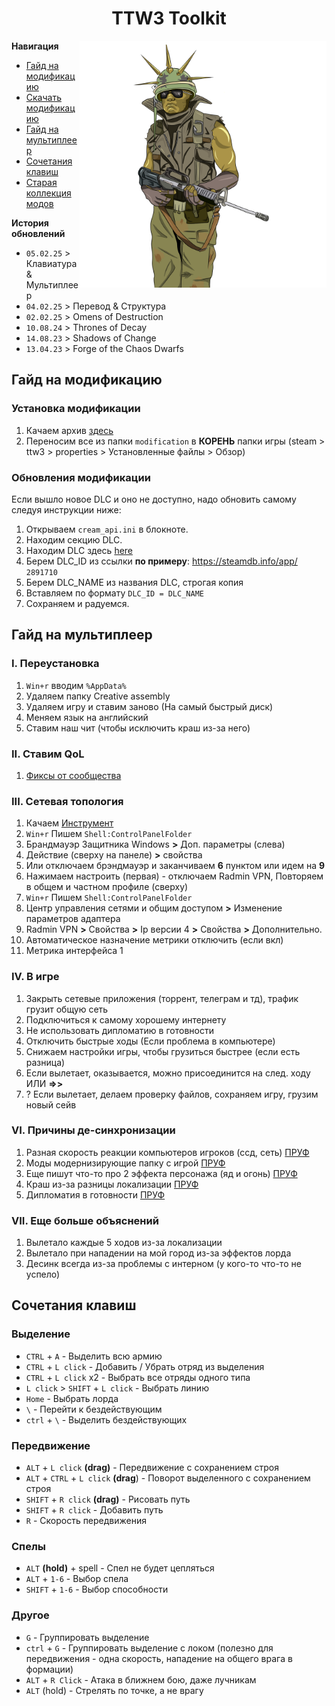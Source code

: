 <h1 align="center">TTW3 Toolkit</h1>

<img align="right" width="395" src="./assets/rl.png">

**Навигация**

- [Гайд на модификацию](#гайд-на-модификацию)
- [Скачать модификацию](https://github.com/sashapop10/ttw3/archive/refs/heads/main.zip)
- [Гайд на мультиплеер](#гайд-на-мультиплеер)
- [Сочетания клавиш](#сочетания-клавиш)
- [Старая коллекция модов](https://steamcommunity.com/sharedfiles/filedetails/?id=2947823975)

**История обновлений**

- `05.02.25` > Клавиатура & Мультиплеер
- `04.02.25` > Перевод & Структура
- `02.02.25` > Omens of Destruction
- `10.08.24` > Thrones of Decay
- `14.08.23` > Shadows of Change
- `13.04.23` > Forge of the Chaos Dwarfs

## Гайд на модификацию

### Установка модификации

1. Качаем архив [здесь](https://github.com/shuritch/ttw3/archive/refs/heads/main.zip)
2. Переносим все из папки `modification` в **КОРЕНЬ** папки игры (steam > ttw3 > properties > Установленные файлы > Обзор)

### Обновления модификации

Если вышло новое DLC и оно не доступно, надо обновить самому следуя инструкции ниже:

1. Открываем `cream_api.ini` в блокноте.
2. Находим секцию DLC.
3. Находим DLC здесь [here](https://steamdb.info/search/?a=all&q=total+war%3A+warhammer+3)
4. Берем DLC_ID из ссылки **по примеру**: https://steamdb.info/app/ `2891710`
5. Берем DLC_NAME из названия DLC, строгая копия
6. Вставляем по формату `DLC_ID = DLC_NAME`
7. Сохраняем и радуемся.

## Гайд на мультиплеер

### I. Переустановка

1. `Win+r` вводим `%AppData%`
2. Удаляем папку Creative assembly
3. Удаляем игру и ставим заново (На самый быстрый диск)
4. Меняем язык на английский
5. Ставим наш чит (чтобы исключить краш из-за него)

### II. Ставим QoL

1. [Фиксы от сообщества](https://steamcommunity.com/sharedfiles/filedetails/?id=2856936614&searchtext=+community+bug+fux+mod+)

### III. Сетевая топология

1. Качаем [Инструмент](https://www.radmin-vpn.com/ru/)
2. `Win+r` Пишем `Shell:ControlPanelFolder`
3. Брандмауэр Защитника Windows **>** Доп. параметры (слева)
4. Действие (сверху на панеле) **>** свойства
5. Или отключаем брэндмауэр и заканчиваем **6** пунктом или идем на **9**
6. Нажимаем настроить (первая) - отключаем Radmin VPN, Повторяем в общем и частном профиле (сверху)
7. `Win+r` Пишем `Shell:ControlPanelFolder`
8. Центр управления сетями и общим доступом **>** Изменение параметров адаптера
9. Radmin VPN **>** Свойства **>** Ip версии 4 **>** Свойства **>** Дополнительно.
10. Автоматическое назначение метрики отключить (если вкл)
11. Метрика интерфейса 1

### IV. В игре

1. Закрыть сетевые приложения (торрент, телеграм и тд), трафик грузит общую сеть
2. Подключиться к самому хорошему интернету
3. Не использовать дипломатию в готовности
4. Отключить быстрые ходы (Если проблема в компьютере)
5. Снижаем настройки игры, чтобы грузиться быстрее (если есть разница)
6. Если вылетает, оказывается, можно присоединится на след. ходу ИЛИ **=>>**
7. ? Если вылетает, делаем проверку файлов, сохраняем игру, грузим новый сейв

### VI. Причины де-синхронизации

1. Разная скорость реакции компьютеров игроков (ссд, сеть) [ПРУФ](https://www.reddit.com/r/totalwarhammer/comments/1bwxhvl/wh3_multiplayer_local_lan_with_hamachi/)
2. Моды модернизирующие папку с игрой [ПРУФ](https://www.reddit.com/r/totalwarhammer/comments/1bwxhvl/wh3_multiplayer_local_lan_with_hamachi/)
3. Еще пишут что-то про 2 эффекта персонажа (яд и огонь) [ПРУФ](https://community.creative-assembly.com/total-war/total-war-warhammer/bugs/bugs-redirect/6520-warhammer-3-contact-effects-dysenc-in-multiplayer)
4. Краш из-за разницы локализации [ПРУФ](https://community.creative-assembly.com/total-war/total-war-warhammer/bugs/5697-multiplayer-crash-when-players-have-different-game-localisation-languages?page=1)
5. Дипломатия в готовности [ПРУФ](https://community.creative-assembly.com/total-war/total-war-warhammer/bugs/2801-multiplayer-campaign-desync-on-5-1?page=1)

### VII. Еще больше объяснений

1. Вылетало каждые 5 ходов из-за локализации
2. Вылетало при нападении на мой город из-за эффектов лорда
3. Десинк всегда из-за проблемы с интерном (у кого-то что-то не успело)

## Сочетания клавиш

### Выделение

- `CTRL` + `A` - Выделить всю армию
- `CTRL` + `L click` - Добавить / Убрать отряд из выделения
- `CTRL` + `L click` x2 - Выбрать все отряды одного типа
- `L click` > `SHIFT` + `L click` - Выбрать линию
- `Home` - Выбрать лорда
- `\` - Перейти к бездействующим
- `ctrl` + `\` - Выделить бездействующих

### Передвижение

- `ALT` + `L click` **(drag)** - Передвижение с сохранением строя
- `ALT` + `CTRL` + `L click` **(drag**) - Поворот выделенного с сохранением строя
- `SHIFT` + `R click` **(drag)** - Рисовать путь
- `SHIFT` + `R click` - Добавить путь
- `R` - Скорость передвижения

### Спелы

- `ALT` **(hold)** + spell - Спел не будет цепляться
- `ALT` + `1-6` - Выбор спела
- `SHIFT` + `1-6` - Выбор способности

### Другое

- `G` - Группировать выделение
- `ctrl` + `G` - Группировать выделение с локом (полезно для передвижения - одна скорость, нападение на общего врага в формации)
- `ALT` + `R Click` - Атака в ближнем бою, даже лучникам
- `ALT` (hold) - Стрелять по точке, а не врагу
